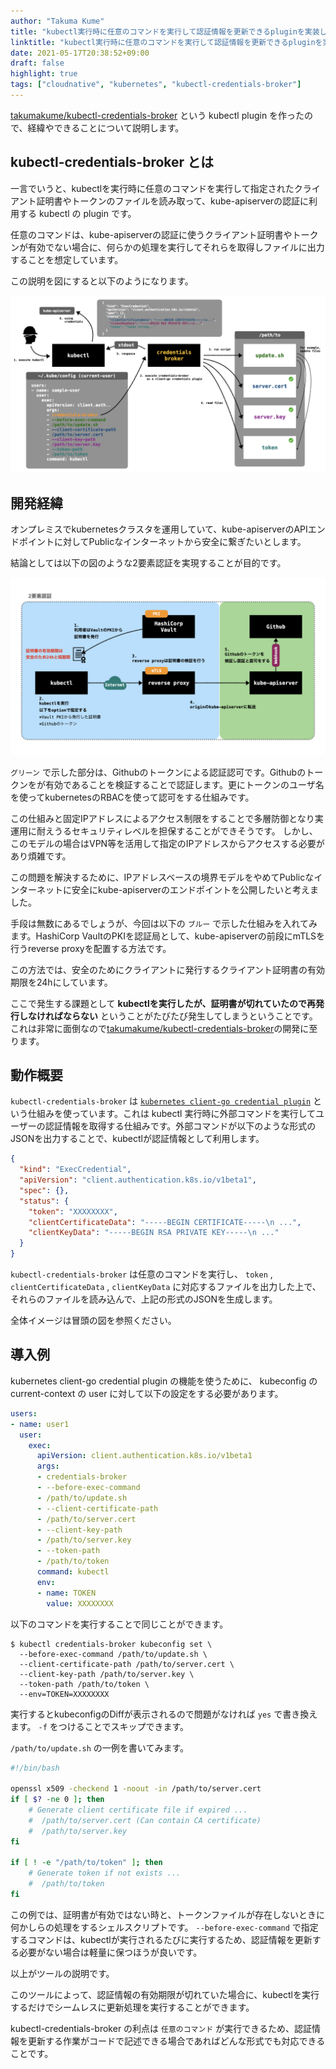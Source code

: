 ```yaml
---
author: "Takuma Kume"
title: "kubectl実行時に任意のコマンドを実行して認証情報を更新できるpluginを実装した"
linktitle: "kubectl実行時に任意のコマンドを実行して認証情報を更新できるpluginを実装した"
date: 2021-05-17T20:38:52+09:00
draft: false
highlight: true
tags: ["cloudnative", "kubernetes", "kubectl-credentials-broker"]
---
```


[takumakume/kubectl-credentials-broker](https://github.com/takumakume/kubectl-credentials-broker) という kubectl plugin を作ったので、経緯やできることについて説明します。

## kubectl-credentials-broker とは

一言でいうと、kubectlを実行時に任意のコマンドを実行して指定されたクライアント証明書やトークンのファイルを読み取って、kube-apiserverの認証に利用する kubectl の plugin です。

任意のコマンドは、kube-apiserverの認証に使うクライアント証明書やトークンが有効でない場合に、何らかの処理を実行してそれらを取得しファイルに出力することを想定しています。

この説明を図にすると以下のようになります。

![image](/img/2021-05-17/credentials-broker.jpeg)

## 開発経緯

オンプレミスでkubernetesクラスタを運用していて、kube-apiserverのAPIエンドポイントに対してPublicなインターネットから安全に繋ぎたいとします。

結論としては以下の図のような2要素認証を実現することが目的です。

![image](/img/2021-05-17/auth.jpeg)

`グリーン` で示した部分は、Githubのトークンによる認証認可です。Githubのトークンをが有効であることを検証することで認証します。更にトークンのユーザ名を使ってkubernetesのRBACを使って認可をする仕組みです。

この仕組みと固定IPアドレスによるアクセス制限をすることで多層防御となり実運用に耐えうるセキュリティレベルを担保することができそうです。
しかし、このモデルの場合はVPN等を活用して指定のIPアドレスからアクセスする必要があり煩雑です。

この問題を解決するために、IPアドレスベースの境界モデルをやめてPublicなインターネットに安全にkube-apiserverのエンドポイントを公開したいと考えました。

手段は無数にあるでしょうが、今回は以下の `ブルー` で示した仕組みを入れてみます。HashiCorp VaultのPKIを認証局として、kube-apiserverの前段にmTLSを行うreverse proxyを配置する方法です。

この方法では、安全のためにクライアントに発行するクライアント証明書の有効期限を24hにしています。

ここで発生する課題として **kubectlを実行したが、証明書が切れていたので再発行しなければならない** ということがたびたび発生してしまうということです。
これは非常に面倒なので[takumakume/kubectl-credentials-broker](https://github.com/takumakume/kubectl-credentials-broker)の開発に至ります。

## 動作概要

`kubectl-credentials-broker` は [`kubernetes client-go credential plugin`](https://kubernetes.io/ja/docs/reference/access-authn-authz/authentication/#client-go%E3%82%AF%E3%83%AC%E3%83%87%E3%83%B3%E3%82%B7%E3%83%A3%E3%83%AB%E3%83%97%E3%83%A9%E3%82%B0%E3%82%A4%E3%83%B3) という仕組みを使っています。これは kubectl 実行時に外部コマンドを実行してユーザーの認証情報を取得する仕組みです。外部コマンドが以下のような形式のJSONを出力することで、kubectlが認証情報として利用します。

```json
{
  "kind": "ExecCredential",
  "apiVersion": "client.authentication.k8s.io/v1beta1",
  "spec": {},
  "status": {
    "token": "XXXXXXXX",
    "clientCertificateData": "-----BEGIN CERTIFICATE-----\n ...",
    "clientKeyData": "-----BEGIN RSA PRIVATE KEY-----\n ..."
  }
}
```

`kubectl-credentials-broker` は任意のコマンドを実行し、 `token` , `clientCertificateData` , `clientKeyData` に対応するファイルを出力した上で、それらのファイルを読み込んで、上記の形式のJSONを生成します。

全体イメージは冒頭の図を参照ください。

## 導入例

kubernetes client-go credential plugin の機能を使うために、 kubeconfig の current-context の user に対して以下の設定をする必要があります。

```yaml
users:
- name: user1
  user:
    exec:
      apiVersion: client.authentication.k8s.io/v1beta1
      args:
      - credentials-broker
      - --before-exec-command
      - /path/to/update.sh
      - --client-certificate-path
      - /path/to/server.cert
      - --client-key-path
      - /path/to/server.key
      - --token-path
      - /path/to/token
      command: kubectl
      env:
      - name: TOKEN
        value: XXXXXXXX
```

以下のコマンドを実行することで同じことができます。

```
$ kubectl credentials-broker kubeconfig set \
  --before-exec-command /path/to/update.sh \
  --client-certificate-path /path/to/server.cert \
  --client-key-path /path/to/server.key \
  --token-path /path/to/token \
  --env=TOKEN=XXXXXXXX
```

実行するとkubeconfigのDiffが表示されるので問題がなければ `yes` で書き換えます。 `-f` をつけることでスキップできます。

`/path/to/update.sh` の一例を書いてみます。

```sh
#!/bin/bash

openssl x509 -checkend 1 -noout -in /path/to/server.cert
if [ $? -ne 0 ]; then
    # Generate client certificate file if expired ...
    #  /path/to/server.cert (Can contain CA certificate)
    #  /path/to/server.key
fi

if [ ! -e "/path/to/token" ]; then
    # Generate token if not exists ...
    #  /path/to/token
fi
```

この例では、証明書が有効ではない時と、トークンファイルが存在しないときに何かしらの処理をするシェルスクリプトです。
`--before-exec-command` で指定するコマンドは、kubectlが実行されるたびに実行するため、認証情報を更新する必要がない場合は軽量に保つほうが良いです。

以上がツールの説明です。

このツールによって、認証情報の有効期限が切れていた場合に、kubectlを実行するだけでシームレスに更新処理を実行することができます。

kubectl-credentials-broker の利点は `任意のコマンド` が実行できるため、認証情報を更新する作業がコードで記述できる場合であればどんな形式でも対応できることです。

